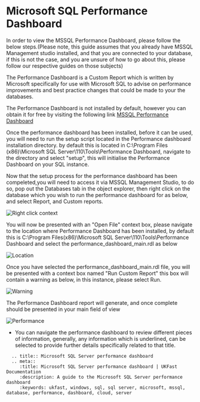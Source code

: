 # Microsoft SQL Performance Dashboard

In order to view the MSSQL Performance Dashboard, please follow the below steps.(Please note, this guide assumes that you already have MSSQL Management studio installed, and that you are connected to your database,
if this is not the case, and you are unsure of how to go about this, please follow our respective guides on those subjects)

The Performance Dashboard is a Custom Report which is written by Microsoft specifically for use with Microsoft SQL to advise on performance improvements and best practice changes that could be made to your the databases.

The Performance Dashboard is not installed by default, however you can obtain it for free by visiting the following link
[MSSQL Performance Dashboard](http://www.microsoft.com/en-gb/download/details.aspx?id=29063)

Once the performance dashboard has been installed, before it can be used, you will need to run the setup script located in the Performance dashboard installation directory. by default this is located in C:\Program Files (x86)\Microsoft SQL Server\110\Tools\Performance Dashboard, navigate to the directory and select "setup", this will initialise the Performance Dashboard on your SQL instance.

Now that the setup process for the performance dashboard has been compeleted,you will need to access it via MSSQL Management Studio, to do so, pop out the Databases tab in the object explorer, then right click on the database which you wish to run the performance dashboard for as below, and select Report, and Custom reports.

![Right click context](Images/performancedashboard/rightclickcontextreports.PNG)

You will now be presented with an "Open File" context box, please navigate to the location where Performance Dashboard has been installed, by default this is C:\Program Files(x86)\Microsoft SQL Server\110\Tools\Performance Dashboard and select the performance_dashboard_main.rdl as below

![Location](Images/performancedashboard/perdashlocation.PNG)

Once you have selected the performance_dashboard_main.rdl file, you will be presented with a context box named "Run Custom Report" this box will contain a warning as below, in this instance, please select Run.

![Warning](Images/performancedashboard/runreport.PNG)

The Performance Dashboard report will generate, and once complete should be presented in your main field of view

![Performance](Images/performancedashboard/perfdashboard.PNG)

* You can navigate the performance dashboard to review different pieces of information, generally, any information which is underlined, can be selected to provide further details specifically related to that title.

```eval_rst
  .. title:: Microsoft SQL Server performance dashboard
  .. meta::
     :title: Microsoft SQL Server performance dashboard | UKFast Documentation
     :description: A guide to the Microsoft SQL Server performance dashboard
     :keywords: ukfast, windows, sql, sql server, microsoft, mssql, database, performance, dashboard, cloud, server
